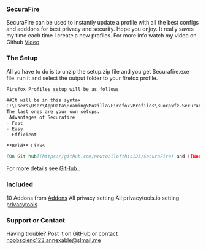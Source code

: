 ### SecuraFire

SecuraFire can be used to instantly update a profile with all the best configs and adddons for best privacy and security. Hope you enjoy. It really saves my time each time I create a new profiles. For more info watch my video on Github [Video]()

### The Setup

All yo have to do is to unzip the setup.zip file and you get Securafire.exe file.
run it and select the output folder to your firefox profile. 
```markdown
Firefox Profiles setup will be as follows

##It will be in this syntax
C:\Users\User\AppData\Roaming\Mozilla\Firefox\Profiles\8uocpxfz.SecuraFirefox
The last ones are your own setups.
 Advantages of Securafire
- Fast
- Easy
- Efficient

**Bold** Links

[On Git hub](https://github.com/newtoallofthis123/SecuraFire) and ![Noob Science](https://duckduckgo.com/?q=lightning%20animated%20symbol&iax=images&ia=images&iai=https://img.favpng.com/0/17/8/lightning-bolt-symbol-clip-art-png-favpng-C6jPbazdGXv6rT8sWjs4m9xpK.jpg&t=ffab)
```

For more details see [GitHub ](https://github.com/newtoallofthis123/SecuraFire).

### Included
10 Addons from [Addons](https://addons.mozilla.org)
All privacy setting
All privacytools.io setting [privacytools](privacytools.io)
### Support or Contact

Having trouble? Post it on [GitHub](https://github.com/newtoallofthis123/SecuraFire)
or contact noobscienc123.annexable@slmail.me 
